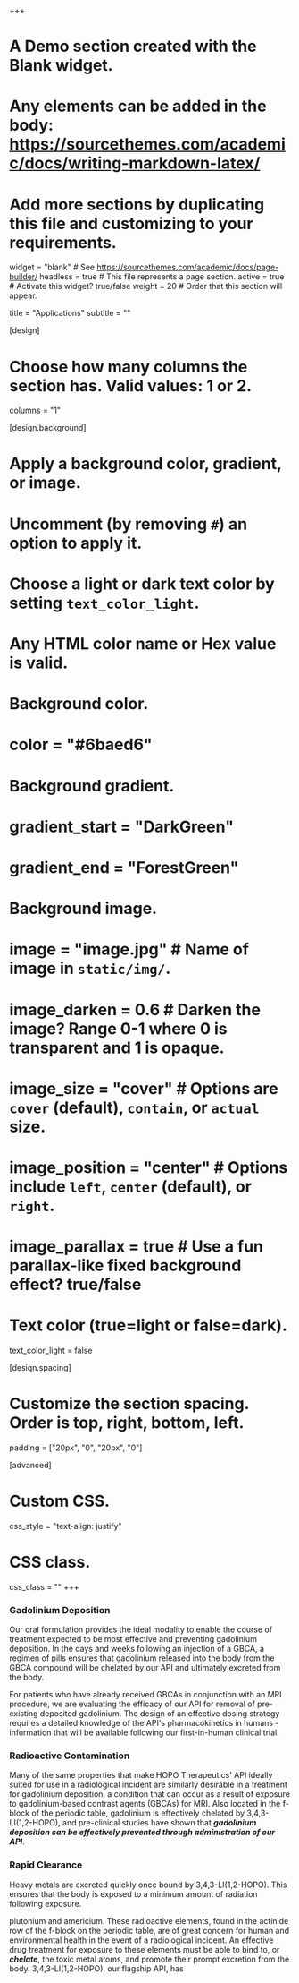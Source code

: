 +++
# A Demo section created with the Blank widget.
# Any elements can be added in the body: https://sourcethemes.com/academic/docs/writing-markdown-latex/
# Add more sections by duplicating this file and customizing to your requirements.

widget = "blank"  # See https://sourcethemes.com/academic/docs/page-builder/
headless = true  # This file represents a page section.
active = true  # Activate this widget? true/false
weight = 20  # Order that this section will appear.

title = "Applications"
subtitle = ""

[design]
  # Choose how many columns the section has. Valid values: 1 or 2.
  columns = "1"

[design.background]
  # Apply a background color, gradient, or image.
  #   Uncomment (by removing `#`) an option to apply it.
  #   Choose a light or dark text color by setting `text_color_light`.
  #   Any HTML color name or Hex value is valid.

  # Background color.
  # color = "#6baed6"

  # Background gradient.
  # gradient_start = "DarkGreen"
  # gradient_end = "ForestGreen"

  # Background image.
  # image = "image.jpg"  # Name of image in `static/img/`.
  # image_darken = 0.6  # Darken the image? Range 0-1 where 0 is transparent and 1 is opaque.
  # image_size = "cover"  #  Options are `cover` (default), `contain`, or `actual` size.
  # image_position = "center"  # Options include `left`, `center` (default), or `right`.
  # image_parallax = true  # Use a fun parallax-like fixed background effect? true/false

  # Text color (true=light or false=dark).
  text_color_light = false

[design.spacing]
  # Customize the section spacing. Order is top, right, bottom, left.
  padding = ["20px", "0", "20px", "0"]

[advanced]
 # Custom CSS.
 css_style = "text-align: justify"

 # CSS class.
 css_class = ""
+++

### Gadolinium Deposition
Our oral formulation provides the ideal modality to enable the course of treatment expected to be most effective and preventing gadolinium deposition. In the days and weeks following an injection of a GBCA, a regimen of pills ensures that gadolinium released into the body from the GBCA compound will be chelated by our API and ultimately excreted from the body.

For patients who have already received GBCAs in conjunction with an MRI procedure, we are evaluating the efficacy of our API for removal of pre-existing deposited gadolinium. The design of an effective dosing strategy requires a detailed knowledge of the API's pharmacokinetics in humans - information that will be available following our first-in-human clinical trial.



### Radioactive Contamination
Many of the same properties that make HOPO Therapeutics' API ideally suited for use in a radiological incident are similarly desirable in a treatment for gadolinium deposition, a condition that can occur as a result of exposure to gadolinium-based contrast agents (GBCAs) for MRI. Also located in the f-block of the periodic table, gadolinium is effectively chelated by 3,4,3-LI(1,2-HOPO), and pre-clinical studies have shown that ***gadolinium deposition can be effectively prevented through administration of our API***.


### Rapid Clearance
Heavy metals are excreted quickly once bound by 3,4,3-LI(1,2-HOPO). This ensures that the body is exposed to a minimum amount of radiation following exposure.

plutonium and americium. These radioactive elements, found in the actinide row of the f-block on the periodic table, are of great concern for human and environmental health in the event of a radiological incident. An effective drug treatment for exposure to these elements must be able to bind to, or ***chelate***, the toxic metal atoms, and promote their prompt excretion from the body. 3,4,3-LI(1,2-HOPO), our flagship API, has
